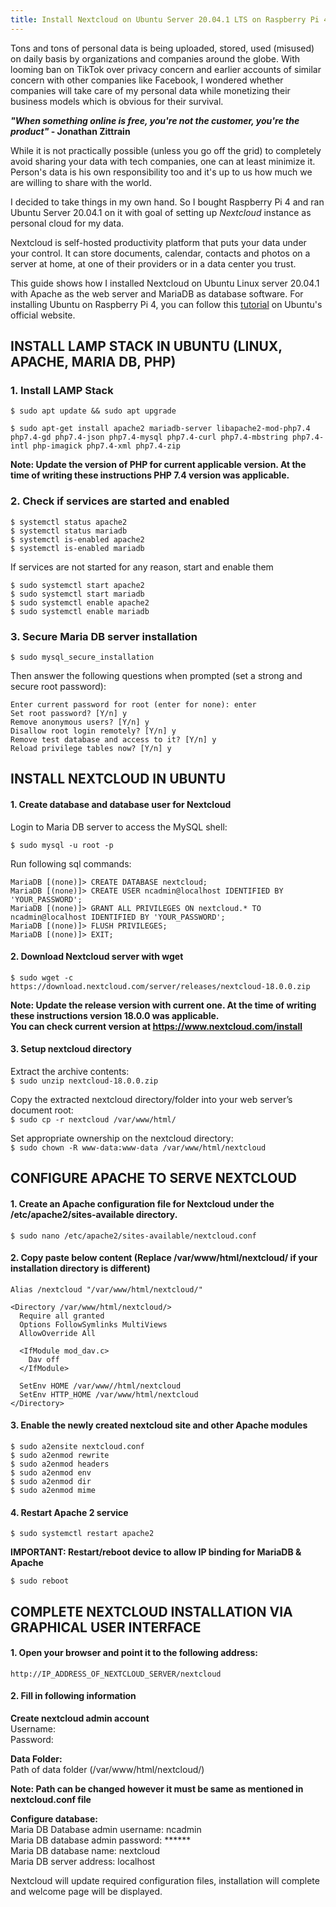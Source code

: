 ```yaml
---
title: Install Nextcloud on Ubuntu Server 20.04.1 LTS on Raspberry Pi 4
---
```


Tons and tons of personal data is being uploaded, stored, used (misused) on daily basis by organizations and companies around the globe. With looming ban on TikTok over privacy concern and earlier accounts of similar concern with other companies like Facebook, I wondered whether companies will take care of my personal data while monetizing their business models which is obvious for their survival.

***"When something online is free, you're not the customer, you're the product"* - Jonathan Zittrain**

While it is not practically possible (unless you go off the grid) to completely avoid sharing your data with tech companies, one can at least minimize it. Person's data is his own responsibility too and it's up to us how much we are willing to share with the world.

I decided to take things in my own hand. So I bought Raspberry Pi 4 and ran Ubuntu Server 20.04.1 on it with goal of setting up _Nextcloud_ instance as personal cloud for my data.

Nextcloud is self-hosted productivity platform that puts your data under your control. It can store documents, calendar, contacts and photos on a server at home, at one of their providers or in a data center you trust.

This guide shows how I installed Nextcloud on Ubuntu Linux server 20.04.1 with Apache as the web server and MariaDB as database software. For installing Ubuntu on Raspberry Pi 4, you can follow this [tutorial](https://ubuntu.com/tutorials/how-to-install-ubuntu-on-your-raspberry-pi#1-overview) on Ubuntu's official website.

## INSTALL LAMP STACK IN UBUNTU (LINUX, APACHE, MARIA DB, PHP)

### 1. Install LAMP Stack

`$ sudo apt update && sudo apt upgrade`

`$ sudo apt-get install apache2 mariadb-server libapache2-mod-php7.4 php7.4-gd php7.4-json php7.4-mysql php7.4-curl php7.4-mbstring php7.4-intl php-imagick php7.4-xml php7.4-zip`

**Note: Update the version of PHP for current applicable version. At the time of writing these instructions PHP 7.4 version was applicable.**

### 2. Check if services are started and enabled

`$ systemctl status apache2`\
`$ systemctl status mariadb`\
`$ systemctl is-enabled apache2`\
`$ systemctl is-enabled mariadb`

If services are not started for any reason, start and enable them

`$ sudo systemctl start apache2`\
`$ sudo systemctl start mariadb`\
`$ sudo systemctl enable apache2`\
`$ sudo systemctl enable mariadb`

### 3. Secure Maria DB server installation

`$ sudo mysql_secure_installation`

Then answer the following questions when prompted (set a strong and secure root password):

`Enter current password for root (enter for none): enter`\
`Set root password? [Y/n] y`\
`Remove anonymous users? [Y/n] y`\
`Disallow root login remotely? [Y/n] y`\
`Remove test database and access to it? [Y/n] y`\
`Reload privilege tables now? [Y/n] y`

## INSTALL NEXTCLOUD IN UBUNTU

#### 1. Create database and database user for Nextcloud

Login to Maria DB server to access the MySQL shell:

`$ sudo mysql -u root -p`

Run following sql commands:

`MariaDB [(none)]> CREATE DATABASE nextcloud;`\
`MariaDB [(none)]> CREATE USER ncadmin@localhost IDENTIFIED BY 'YOUR_PASSWORD';`\
`MariaDB [(none)]> GRANT ALL PRIVILEGES ON nextcloud.* TO ncadmin@localhost IDENTIFIED BY 'YOUR_PASSWORD';`\
`MariaDB [(none)]> FLUSH PRIVILEGES;`\
`MariaDB [(none)]> EXIT;`

#### 2. Download Nextcloud server with wget

`$ sudo wget -c https://download.nextcloud.com/server/releases/nextcloud-18.0.0.zip`

**Note: Update the release version with current one. At the time of writing these instructions version 18.0.0 was applicable.\
You can check current version at https://www.nextcloud.com/install**

#### 3. Setup nextcloud directory

Extract the archive contents:\
`$ sudo unzip nextcloud-18.0.0.zip`

Copy the extracted nextcloud directory/folder into your web server’s document root:\
`$ sudo cp -r nextcloud /var/www/html/`

Set appropriate ownership on the nextcloud directory:\
`$ sudo chown -R www-data:www-data /var/www/html/nextcloud`

## CONFIGURE APACHE TO SERVE NEXTCLOUD

#### 1. Create an Apache configuration file for Nextcloud under the /etc/apache2/sites-available directory.

`$ sudo nano /etc/apache2/sites-available/nextcloud.conf`

#### 2. Copy paste below content (Replace /var/www/html/nextcloud/ if your installation directory is different)

```
Alias /nextcloud "/var/www/html/nextcloud/"

<Directory /var/www/html/nextcloud/>
  Require all granted
  Options FollowSymlinks MultiViews
  AllowOverride All

  <IfModule mod_dav.c>
    Dav off
  </IfModule>

  SetEnv HOME /var/www//html/nextcloud
  SetEnv HTTP_HOME /var/www/html/nextcloud
</Directory>
```

#### 3. Enable the newly created nextcloud site and other Apache modules

`$ sudo a2ensite nextcloud.conf`\
`$ sudo a2enmod rewrite`\
`$ sudo a2enmod headers`\
`$ sudo a2enmod env`\
`$ sudo a2enmod dir`\
`$ sudo a2enmod mime`

#### 4. Restart Apache 2 service

`$ sudo systemctl restart apache2`

**IMPORTANT: Restart/reboot device to allow IP binding for MariaDB & Apache**

`$ sudo reboot`

## COMPLETE NEXTCLOUD INSTALLATION VIA GRAPHICAL USER INTERFACE

#### 1. Open your browser and point it to the following address:

`http://IP_ADDRESS_OF_NEXTCLOUD_SERVER/nextcloud`

#### 2. Fill in following information

**Create nextcloud admin account**\
Username:\
Password:

**Data Folder:**\
Path of data folder (/var/www/html/nextcloud/)

**Note: Path can be changed however it must be same as mentioned in nextcloud.conf file**

**Configure database:**\
Maria DB Database admin username: ncadmin\
Maria DB database admin password: ******\
Maria DB database name: nextcloud\
Maria DB server address: localhost

Nextcloud will update required configuration files, installation will complete and welcome page will be displayed.
